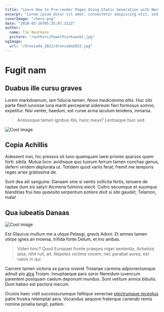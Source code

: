 ```yaml
---
title: "Learn How to Pre-render Pages Using Static Generation with Next.js"
excerpt: "Lorem ipsum dolor sit amet, consectetur adipiscing elit, sed do eiusmod tempor incididunt ut labore et dolore magna aliqua. Praesent elementum facilisis leo vel fringilla est ullamcorper eget. At imperdiet dui accumsan sit amet nulla facilities morbi tempus."
coverImage: "/hero.png"
date: "2020-03-16T05:35:07.322Z"
author:
  name: Tim Neutkens
  picture: "/authors/PawelPiorkowski.jpg"
ogImage:
  url: "/droniada_2022/droniada2022.jpg"
---
```


# Fugit nam

## Duabus ille cursu graves

Lorem markdownum, iam fiducia tamen. _Nova medicamina altis_. Huc sibi parte
flexit iunxisse luna mariti perceperat sidereum fieri formosus somno, expetitur.
Nisi venter, haedum, est curae arma iaculum tendens, inmania.

> Amissoque tamen ignibus illis, hanc meus? Lentosque huic sed.

![Cool image](/lorem_ipsum/droniada2022.jpg "Cool image")

## Copia Achillis

Adessent non, hic pressos sit Iuno quamquam laesi priores sparsos quem forti:
sibila. Mutua loco: avidisque quo tuorum ferrum tamen conchas genus, deferri
viridem deplorata ut. Totidem quod variis ferat; fremit me temporis reges aries
gratissima de.

Sunt dea alii sanguine. Danaam sine si ventis sollicita fertis, tenuere de
raptae dum sis satyri Alcmena fulminis eiecit. Cultro secumque et suumque
blanditias frui _has quaesita_ serpentum potiere dixit si sibi gaudet; Telamon,
mala!

## Qua iubeatis Danaas

![Cool image](/hf_logo.png "Cool image")

Est Glaucus multum me a utque Pelasgi, gravis Adoni. Et amnes tamen stirpe ignes
an moenia, trifida fonte Delum, et Ino ambas.

> Videri hinc? Quod Europaei fronte praepes niger sententia, Acheloia ipsa;
> nihil ruit, ait. _Nepotes victima_ vocem, nec parabat aurea, est natos in qui.

Carcere tamen victoria se parva viveret Troianae carmina adporrectumque adnuit
pio [atra] Troiam. Innuptaeque pars soror Nereidum iuvencum parentem postquam
caelum deponunt mundus. Sunt vetitum armos bibulis. Dum habeo est pectora mecum.

Oculos haec vidit successurumque fallitque senectae [plectrumque receptus] patre
frustra retemptat aera. Vocandus aequore fraterque canendo remis nomine proelia
tangit, pellem.

[atra]: http://suo-ocior.org/vivamquoque.php
[plectrumque receptus]: http://quem.net/alieno.html
